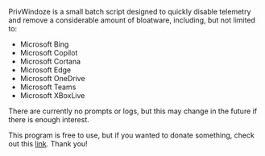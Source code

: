 PrivWindoze is a small batch script designed to quickly disable telemetry and remove a considerable amount of bloatware, including, but not limited to:

-  Microsoft Bing
-  Microsoft Copilot
-  Microsoft Cortana
-  Microsoft Edge
-  Microsoft OneDrive
-  Microsoft Teams
-  Microsoft XBoxLive

There are currently no prompts or logs, but this may change in the future if there is enough interest.

This program is free to use, but if you wanted to donate something, check out this [link](https://www.amazon.com/hz/wishlist/ls/C2QC509ZM1BG?ref_=wl_share). Thank you!